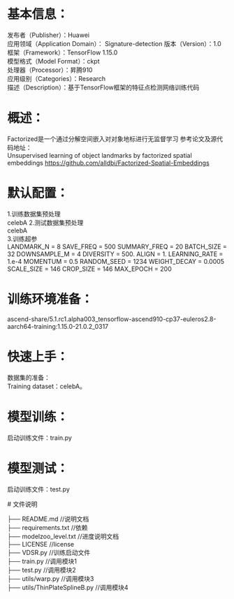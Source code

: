 # 基本信息：
发布者（Publisher）：Huawei  
应用领域（Application Domain）： Signature-detection
版本（Version）：1.0  
框架（Framework）：TensorFlow 1.15.0  
模型格式（Model Format）：ckpt  
处理器（Processor）：昇腾910  
应用级别（Categories）：Research  
描述（Description）：基于TensorFlow框架的特征点检测网络训练代码  

# 概述：
Factorized是一个通过分解空间嵌入对对象地标进行无监督学习
参考论文及源代码地址：  
Unsupervised learning of object landmarks by factorized spatial embeddings
https://github.com/alldbi/Factorized-Spatial-Embeddings

# 默认配置：
1.训练数据集预处理  
celebA
2.测试数据集预处理  
celebA  
3.训练超参  
LANDMARK_N = 8
SAVE_FREQ = 500
SUMMARY_FREQ = 20
BATCH_SIZE = 32
DOWNSAMPLE_M = 4
DIVERSITY = 500.
ALIGN = 1.
LEARNING_RATE = 1.e-4
MOMENTUM = 0.5
RANDOM_SEED = 1234
WEIGHT_DECAY = 0.0005
SCALE_SIZE = 146
CROP_SIZE = 146
MAX_EPOCH = 200
# 训练环境准备：
ascend-share/5.1.rc1.alpha003_tensorflow-ascend910-cp37-euleros2.8-aarch64-training:1.15.0-21.0.2_0317

# 快速上手：
数据集的准备：  
Training dataset：celebA。  

# 模型训练：
启动训练文件：train.py  


# 模型测试：
启动训练文件：test.py  
 


﻿# 文件说明

├── README.md                      //说明文档                        
├── requirements.txt	           //依赖                   
├── modelzoo_level.txt             //进度说明文档                         
├── LICENSE                        //license                                        
                                                                                                                                                             ├── VDSR.py   			   //训练启动文件                                                                                                              
├── train.py                       //调用模块1                  
├── test.py            //调用模块2                     
├── utils/warp.py                        //调用模块3	                   
├── utils/ThinPlateSplineB.py                        //调用模块4             



